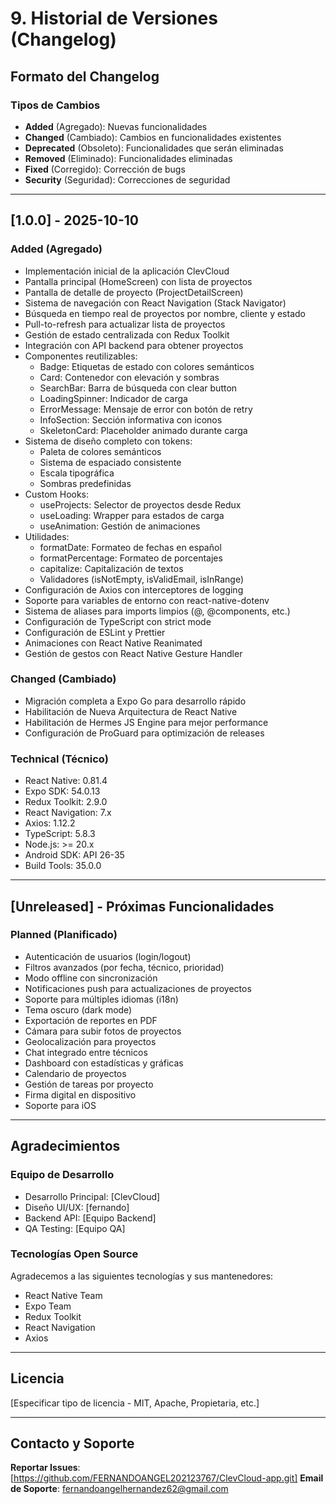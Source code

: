 # 9. Historial de Versiones (Changelog)

## Formato del Changelog

### Tipos de Cambios

- **Added** (Agregado): Nuevas funcionalidades
- **Changed** (Cambiado): Cambios en funcionalidades existentes
- **Deprecated** (Obsoleto): Funcionalidades que serán eliminadas
- **Removed** (Eliminado): Funcionalidades eliminadas
- **Fixed** (Corregido): Corrección de bugs
- **Security** (Seguridad): Correcciones de seguridad

------

## [1.0.0] - 2025-10-10

### Added (Agregado)

- Implementación inicial de la aplicación ClevCloud
- Pantalla principal (HomeScreen) con lista de proyectos
- Pantalla de detalle de proyecto (ProjectDetailScreen)
- Sistema de navegación con React Navigation (Stack Navigator)
- Búsqueda en tiempo real de proyectos por nombre, cliente y estado
- Pull-to-refresh para actualizar lista de proyectos
- Gestión de estado centralizada con Redux Toolkit
- Integración con API backend para obtener proyectos
- Componentes reutilizables:
  - Badge: Etiquetas de estado con colores semánticos
  - Card: Contenedor con elevación y sombras
  - SearchBar: Barra de búsqueda con clear button
  - LoadingSpinner: Indicador de carga
  - ErrorMessage: Mensaje de error con botón de retry
  - InfoSection: Sección informativa con iconos
  - SkeletonCard: Placeholder animado durante carga
- Sistema de diseño completo con tokens:
  - Paleta de colores semánticos
  - Sistema de espaciado consistente
  - Escala tipográfica
  - Sombras predefinidas
- Custom Hooks:
  - useProjects: Selector de proyectos desde Redux
  - useLoading: Wrapper para estados de carga
  - useAnimation: Gestión de animaciones
- Utilidades:
  - formatDate: Formateo de fechas en español
  - formatPercentage: Formateo de porcentajes
  - capitalize: Capitalización de textos
  - Validadores (isNotEmpty, isValidEmail, isInRange)
- Configuración de Axios con interceptores de logging
- Soporte para variables de entorno con react-native-dotenv
- Sistema de aliases para imports limpios (@, @components, etc.)
- Configuración de TypeScript con strict mode
- Configuración de ESLint y Prettier
- Animaciones con React Native Reanimated
- Gestión de gestos con React Native Gesture Handler

### Changed (Cambiado)

- Migración completa a Expo Go para desarrollo rápido
- Habilitación de Nueva Arquitectura de React Native
- Habilitación de Hermes JS Engine para mejor performance
- Configuración de ProGuard para optimización de releases

### Technical (Técnico)

- React Native: 0.81.4
- Expo SDK: 54.0.13
- Redux Toolkit: 2.9.0
- React Navigation: 7.x
- Axios: 1.12.2
- TypeScript: 5.8.3
- Node.js: >= 20.x
- Android SDK: API 26-35
- Build Tools: 35.0.0

------

## [Unreleased] - Próximas Funcionalidades

### Planned (Planificado)

- Autenticación de usuarios (login/logout)
- Filtros avanzados (por fecha, técnico, prioridad)
- Modo offline con sincronización
- Notificaciones push para actualizaciones de proyectos
- Soporte para múltiples idiomas (i18n)
- Tema oscuro (dark mode)
- Exportación de reportes en PDF
- Cámara para subir fotos de proyectos
- Geolocalización para proyectos
- Chat integrado entre técnicos
- Dashboard con estadísticas y gráficas
- Calendario de proyectos
- Gestión de tareas por proyecto
- Firma digital en dispositivo
- Soporte para iOS

------

## Agradecimientos

### Equipo de Desarrollo

- Desarrollo Principal: [ClevCloud]
- Diseño UI/UX: [fernando]
- Backend API: [Equipo Backend]
- QA Testing: [Equipo QA]

### Tecnologías Open Source

Agradecemos a las siguientes tecnologías y sus mantenedores:

- React Native Team
- Expo Team
- Redux Toolkit
- React Navigation
- Axios

------

## Licencia

[Especificar tipo de licencia - MIT, Apache, Propietaria, etc.]

------

## Contacto y Soporte

**Reportar Issues**: [https://github.com/FERNANDOANGEL202123767/ClevCloud-app.git]
 **Email de Soporte**: fernandoangelhernandez62@gmail.com